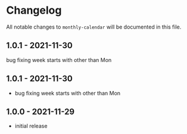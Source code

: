 # Changelog

All notable changes to `monthly-calendar` will be documented in this file.

## 1.0.1 - 2021-11-30

bug fixing week starts with other than Mon

## 1.0.1 - 2021-11-30

- bug fixing week starts with other than Mon

## 1.0.0 - 2021-11-29

- initial release
